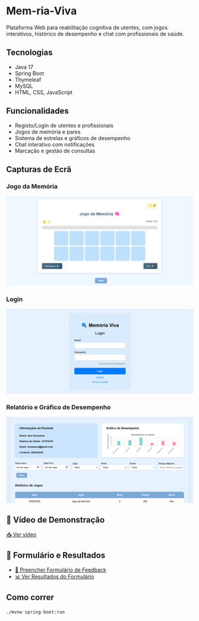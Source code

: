 # Mem-ria-Viva

Plataforma Web para reabilitação cognitiva de utentes, com jogos interativos, histórico de desempenho e chat com profissionais de saúde.

## Tecnologias
- Java 17
- Spring Boot
- Thymeleaf
- MySQL
- HTML, CSS, JavaScript

## Funcionalidades
- Registo/Login de utentes e profissionais
- Jogos de memória e pares
- Sistema de estrelas e gráficos de desempenho
- Chat interativo com notificações
- Marcação e gestão de consultas

## Capturas de Ecrã 

### Jogo da Memória 
![Jogo da Memória](imagens/jogo_memoria.png)

### Login 
![Login](imagens/login.png)

### Relatório e Gráfico de Desempenho 
![Relatório do Paciente](imagens/relatorio.png)

## 🎥 Vídeo de Demonstração

[📥 Ver vídeo](recursos/video_demo.mp4)

## 📄 Formulário e Resultados

- [📝 Preencher Formulário de Feedback](https://docs.google.com/forms/d/e/1FAIpQLSferUrsdSLRj1yG2MzDKiLmkZied8DyYbxyIGihtFtJ7Hvoyw/viewform)
- [📊 Ver Resultados do Formulário](https://docs.google.com/spreadsheets/d/19V6dfSEH0oyOEfZeBk3ovc9T4ORFfNjUMwLp5Y8CpDQ/edit?gid=2039058133#gid=2039058133)

## Como correr
```bash
./mvnw spring-boot:run
